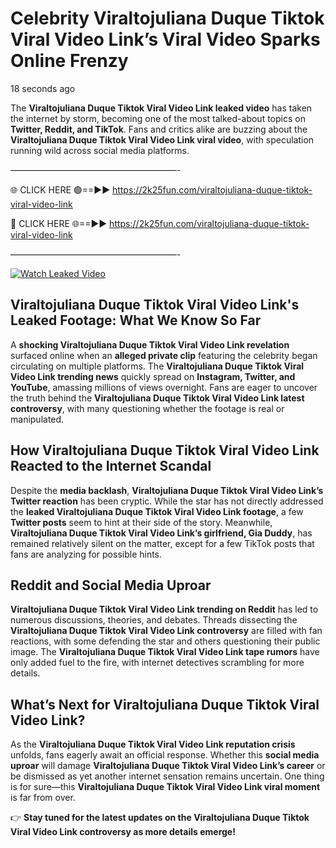 # Celebrity Viraltojuliana Duque Tiktok Viral Video Link’s Viral Video Sparks Online Frenzy

18 seconds ago

The **Viraltojuliana Duque Tiktok Viral Video Link leaked video** has taken the internet by storm, becoming one of the most talked-about topics on **Twitter, Reddit, and TikTok**. Fans and critics alike are buzzing about the **Viraltojuliana Duque Tiktok Viral Video Link viral video**, with speculation running wild across social media platforms.

———————————————————-

🌐 CLICK HERE 🟢==►► https://2k25fun.com/viraltojuliana-duque-tiktok-viral-video-link

🔴 CLICK HERE 🌐==►► https://2k25fun.com/viraltojuliana-duque-tiktok-viral-video-link

———————————————————-

[![Watch Leaked Video](https://miro.medium.com/v2/resize:fit:828/format:webp/1*cilzJN44JGOrTw9NJCrNHA.gif "Watch Leaked Video")](https://2k25fun.com/viraltojuliana-duque-tiktok-viral-video-link)

## **Viraltojuliana Duque Tiktok Viral Video Link's Leaked Footage: What We Know So Far**  
A **shocking Viraltojuliana Duque Tiktok Viral Video Link revelation** surfaced online when an **alleged private clip** featuring the celebrity began circulating on multiple platforms. The **Viraltojuliana Duque Tiktok Viral Video Link trending news** quickly spread on **Instagram, Twitter, and YouTube**, amassing millions of views overnight. Fans are eager to uncover the truth behind the **Viraltojuliana Duque Tiktok Viral Video Link latest controversy**, with many questioning whether the footage is real or manipulated.  

## **How Viraltojuliana Duque Tiktok Viral Video Link Reacted to the Internet Scandal**  
Despite the **media backlash**, **Viraltojuliana Duque Tiktok Viral Video Link’s Twitter reaction** has been cryptic. While the star has not directly addressed the **leaked Viraltojuliana Duque Tiktok Viral Video Link footage**, a few **Twitter posts** seem to hint at their side of the story. Meanwhile, **Viraltojuliana Duque Tiktok Viral Video Link’s girlfriend, Gia Duddy**, has remained relatively silent on the matter, except for a few TikTok posts that fans are analyzing for possible hints.  

## **Reddit and Social Media Uproar**  
**Viraltojuliana Duque Tiktok Viral Video Link trending on Reddit** has led to numerous discussions, theories, and debates. Threads dissecting the **Viraltojuliana Duque Tiktok Viral Video Link controversy** are filled with fan reactions, with some defending the star and others questioning their public image. The **Viraltojuliana Duque Tiktok Viral Video Link tape rumors** have only added fuel to the fire, with internet detectives scrambling for more details.  

## **What’s Next for Viraltojuliana Duque Tiktok Viral Video Link?**  
As the **Viraltojuliana Duque Tiktok Viral Video Link reputation crisis** unfolds, fans eagerly await an official response. Whether this **social media uproar** will damage **Viraltojuliana Duque Tiktok Viral Video Link’s career** or be dismissed as yet another internet sensation remains uncertain. One thing is for sure—this **Viraltojuliana Duque Tiktok Viral Video Link viral moment** is far from over.  

👉 **Stay tuned for the latest updates on the Viraltojuliana Duque Tiktok Viral Video Link controversy as more details emerge!**  